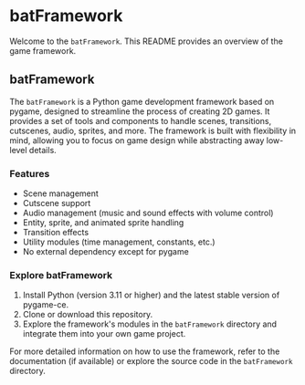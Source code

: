 # batFramework

Welcome to the `batFramework`. This README provides an overview of the game framework.

## batFramework

The `batFramework` is a Python game development framework based on pygame, designed to streamline the process of creating 2D games. It provides a set of tools and components to handle scenes, transitions, cutscenes, audio, sprites, and more. The framework is built with flexibility in mind, allowing you to focus on game design while abstracting away low-level details.

### Features

- Scene management
- Cutscene support
- Audio management (music and sound effects with volume control)
- Entity, sprite, and animated sprite handling
- Transition effects
- Utility modules (time management, constants, etc.)
- No external dependency except for pygame

###  Explore batFramework

1. Install Python (version 3.11 or higher) and the latest stable version of pygame-ce.
2. Clone or download this repository.
4. Explore the framework's modules in the `batFramework` directory and integrate them into your own game project.

For more detailed information on how to use the framework, refer to the documentation (if available) or explore the source code in the `batFramework` directory.




